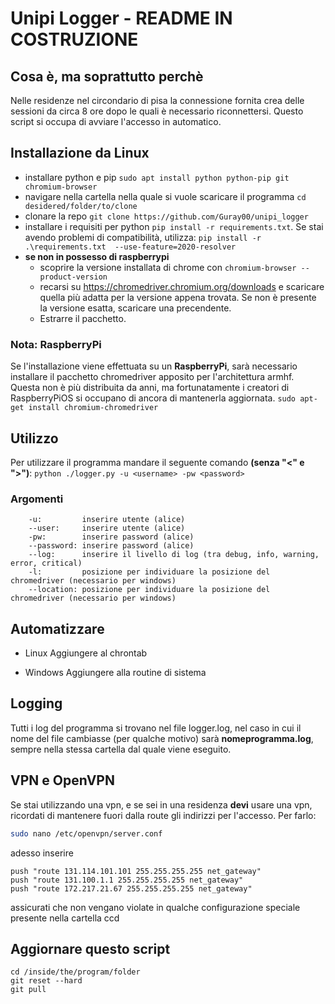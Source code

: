 # Unipi Logger - README IN COSTRUZIONE

## Cosa è, ma soprattutto perchè
Nelle residenze nel circondario di pisa la connessione fornita crea delle sessioni da circa 8 ore dopo le quali è necessario riconnettersi. Questo script si occupa di avviare l'accesso in automatico.

## Installazione da Linux
- installare python e pip
`sudo apt install python python-pip git chromium-browser`
- navigare nella cartella nella quale si vuole scaricare il programma
`cd desidered/folder/to/clone`
- clonare la repo
`git clone https://github.com/Guray00/unipi_logger`
- installare i requisiti per python
    `pip install -r requirements.txt`. Se stai avendo problemi di compatibilità, utilizza: `pip install -r .\requirements.txt  --use-feature=2020-resolver`
- __se non in possesso di raspberrypi__
    - scoprire la versione installata di chrome con `chromium-browser --product-version`
    - recarsi su https://chromedriver.chromium.org/downloads e scaricare quella più adatta per la versione appena trovata. Se non è presente la versione esatta, scaricare una precendente.
    - Estrarre il pacchetto.

### Nota: RaspberryPi 
Se l'installazione viene effettuata su un __RaspberryPi__, sarà necessario installare il pacchetto chromedriver apposito per l'architettura armhf. Questa non è più distribuita da anni, ma fortunatamente i creatori di RaspberryPiOS si occupano di ancora di mantenerla aggiornata.
`sudo apt-get install chromium-chromedriver`

## Utilizzo
Per utilizzare il programma mandare il seguente comando __(senza "<" e ">")__:
`python ./logger.py -u <username> -pw <password>`

### Argomenti
```
    -u:         inserire utente (alice)
    --user:     inserire utente (alice)
    -pw:        inserire password (alice)
    --password: inserire password (alice)
    --log:      inserire il livello di log (tra debug, info, warning, error, critical)
    -l:         posizione per individuare la posizione del chromedriver (necessario per windows)
    --location: posizione per individuare la posizione del chromedriver (necessario per windows)
```

## Automatizzare
- Linux
Aggiungere al chrontab

- Windows
Aggiungere alla routine di sistema

## Logging
Tutti i log del programma si trovano nel file logger.log, nel caso in cui il nome del file cambiasse (per qualche motivo) sarà __nomeprogramma.log__, sempre nella stessa cartella dal quale viene eseguito.

## VPN e OpenVPN
Se stai utilizzando una vpn, e se sei in una residenza __devi__ usare una vpn, ricordati di mantenere fuori dalla route gli indirizzi per l'accesso. Per farlo:
```bash
sudo nano /etc/openvpn/server.conf
```

adesso inserire
```
push "route 131.114.101.101 255.255.255.255 net_gateway"
push "route 131.100.1.1 255.255.255.255 net_gateway"
push "route 172.217.21.67 255.255.255.255 net_gateway"
```

assicurati che non vengano violate in qualche configurazione speciale presente nella cartella ccd

## Aggiornare questo script
```git
cd /inside/the/program/folder
git reset --hard
git pull
```